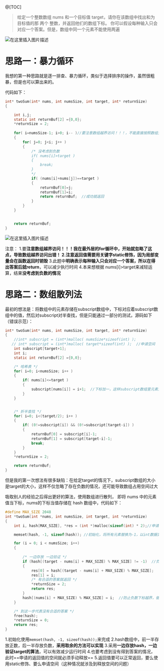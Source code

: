 @[TOC]
>给定一个整数数组 nums 和一个目标值 target，请你在该数组中找出和为目标值的那 两个 整数，并返回他们的数组下标。
你可以假设每种输入只会对应一个答案。但是，数组中同一个元素不能使用两遍



![在这里插入图片描述](https://img-blog.csdnimg.cn/20200725174735711.png?x-oss-process=image/watermark,type_ZmFuZ3poZW5naGVpdGk,shadow_10,text_aHR0cHM6Ly9ibG9nLmNzZG4ubmV0L3FxXzQzNzQzNzYy,size_16,color_FFFFFF,t_70)

# 思路一：暴力循环
我想的第一种思路就是逐一排查、暴力循环，类似于选择排序的操作，虽然很粗暴，但是也可以算出来的。

代码如下：

```c
int* twoSum(int* nums, int numsSize, int target, int* returnSize)
{

    int i,j;
    static int returnBuf[2] ={0,0};
    *returnSize = 2;
    
    for( i=numsSize-1; i>0; i-- )//要注意数组越界访问！！！，不能直接按照数组大小作为下标,此处for循环的次数为 numsSize-1
    {
        for( j=0; j<i; j++ )
        {
            /* 没考虑到负数
            if( nums[i]>target )
            {
                break;
            }
            */
            if( (nums[i]+nums[j])==target )
            {
                returnBuf[0]=j;
                returnBuf[1]=i;
                return returnBuf;  //成功就返回
            }
        }
    }
    

    return returnBuf;
}
```

![在这里插入图片描述](https://img-blog.csdnimg.cn/2020072518064929.png?x-oss-process=image/watermark,type_ZmFuZ3poZW5naGVpdGk,shadow_10,text_aHR0cHM6Ly9ibG9nLmNzZG4ubmV0L3FxXzQzNzQzNzYy,size_16,color_FFFFFF,t_70)

注意：
1.要**注意数组越界访问！！！**我在最外层的for循环中，开始就忽略了这点，导致数组越界访问出错！
2.注意返回值需要用关键字static修饰，因为**局部变量会在函数返回时销毁**
3.此题中**明确表示每种输入只会对应一个答案，所以在得出答案后就return**，可以减少执行时间
4.本来想根据 nums[i]>target来减轻运算，结果**没考虑到负数的情况**


# 思路二：数组散列法

最初的想法是：将数组中的元素存储在subscript数组中，下标对应着subscript数组中的值，然后对subscript对半查找，但是只能通过一部分的测试，源码如下（错误示范）：

```c
int* twoSum(int* nums, int numsSize, int target, int* returnSize)
{
    //int* subscript = (int*)malloc( numsSize*sizeof(int) );
   // int* subscript = (int*)malloc( target*sizeof(int) );  //申请空间
    int subscript[target+1];
    int i;
    static int returnBuf[2] ={0,0};

    /* 哈希表 */
    for( i=0; i<numsSize; i++ )
    {
        if( nums[i]<=target )
        {
            subscript[nums[i]] = i+1;  //下标加一，这样subscript数组里元素为0的就代表没有
        }
    }


    /* 折半查找 */
    for( i=0; i<(target/2); i++ )
    {
        if( (0!=subscript[i]) && (0!=subscript[target-i]) )
        {
            returnBuf[0] = subscript[i]-1;
            returnBuf[1] = subscript[target-i]-1;
            break;
        }
    }
    *returnSize = 2;

    return returnBuf;
}
```
但是我的第一次想法有很多缺陷：在给定target的情况下，subscript数组的大小是target的大小，这样不仅忽略了存在负数的情况，还可能导致数组占用空间过大


吸取别人的经验之后得出更好的算法，使用数组进行散列， 即将 nums 中的元素值当下标，nums的下标当值存储在 hash 数组中，代码如下：

```c
#define MAX_SIZE 2048
int *twoSum(int *nums, int numsSize, int target, int *returnSize)
{
    int i, hash[MAX_SIZE], *res = (int *)malloc(sizeof(int) * 2);//申请空间

    memset(hash, -1, sizeof(hash)); //初始化，将所有元素替换为-1，以int数据类型传递

    for (i = 0; i < numsSize; i++)
    {
        
        /* 一边存放 一边验证 */
        if (hash[(target - nums[i] + MAX_SIZE) % MAX_SIZE] != -1)  //负数取余
        {
            res[0] = hash[(target - nums[i] + MAX_SIZE) % MAX_SIZE];
            res[1] = i;
            /* 有合适的答案就返回 */
            *returnSize = 2;
            return res;
        }
        hash[(nums[i] + MAX_SIZE) % MAX_SIZE] = i;  //防止负数下标越界，循环散列，因为没有下标是负的，所以前一半放正数，后一半放负数
    }

    /* 到这一步代表没有合适的答案 */
    free(hash);
    *returnSize = 0;
    return res;
}
```

1.初始化使用` memset(hash, -1, sizeof(hash)); `来完成
2.hash数组中，前一半存放正数，后一半存放负数，**采用取余的方法可以实现**
3.采用**一边存放hash，一边验证target的算法**，可以有效减少运行时间
4.也要考虑到没有得到答案的情况，此时==申请的返回值的空间就必须手动释放==
5.返回值要可以正常返回，要么使用static修饰、要么申请空间（这种情况就涉及到释放空间的问题）

